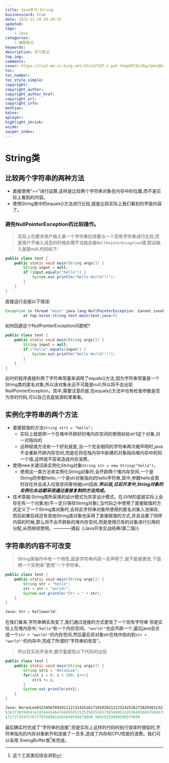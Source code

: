 ```yaml
---
title: Java学习-String
businesscard: true
date: 2022-11-10 19:28:15
updated:
tags:
    - Java
categories: 
    - 编程笔记
keywords:
description: 学习笔记
top_img:
comments:
cover: https://tse2-mm.cn.bing.net/th/id/OIP-C.pxF-tUepOPC8xJ0qz1mkzQHaD2?pid=ImgDet&rs=1
toc:
toc_number:
toc_style_simple:
copyright:
copyright_author:
copyright_author_href:
copyright_url:
copyright_info:
mathjax:
katex:
aplayer:
highlight_shrink:
aside:
swiper_index: 
---
```

# String类
## 比较两个字符串的两种方法
- 直接使用“==”进行运算,这样是比较两个字符串对象在内存中的位置,而不是实际上看到的内容。
- 使用String类中的equals()方法进行比较,就是比较实际上我们看到的字面内容了。
### 避免NullPointerException的比较操作。
> 实际上在要求用户输入某一个字符串后续要与一个现有字符串进行比较,但是用户不输入消息的时候处理不当就会报`NullPointerException`错,假设输入就是null,代码如下:
```java
public class test {
    public static void main(String args[]) {
        String input = null;
        if (input.equals("hello")) {
            System.out.println("Hello World!!!");
        }
    }
}
```
直接运行会报以下错误:
```java
Exception in thread "main" java.lang.NullPointerException: Cannot invoke "String.equals(Object)" because "input" is null
        at top.horon.string.test.main(test.java:6)
```
如何回避这个NullPointerException问题呢?
```java
public class test {
    public static void main(String args[]) {
        String input = null;
        if ("hello".equals(input)) {
            System.out.println("Hello World!!!");
        }
    }
}
```
此时的程序直接利用了字符串常量来调用了equals()方法,因为字符串常量是一个String类的匿名对象,所以该对象永远不可能是null,所以将不会出现NullPointerException。其中,需要注意的是,在equals()方法中也有检查参数是否为空的代码,可以自己去底层源码里看看。
## 实例化字符串的两个方法
- 直接赋值的方法`String str1 = "hello";`
  - 实际上就是把一个在堆中开辟好的堆内存空间的使用权给str1这个对象,对一对指向的
  - 这种赋值方法有一个好处就是,当一个完全相同的字符串再次被声明时,java不会重新开辟内存空间,而是在将在栈内存中新建的对象指向堆内存中的同一个值,这样就不容易造成内存浪费。
- 使用new关键词来实例化String对象`String str = new String("hello");`
  - 使用这一类方法来实例化String对象时,会开辟两个堆内存空间,一个是String的参数hello,一个是str对象指向的hello字符串,其中,参数hello会暂时存在并且进入垃圾空间等待被jvm回收
***所以说,日后开发中,String对象的实例化永远都采用通过直接复制的方法完成。***
- 技术穿越:String类所采用的设计模式为共享设计模式。在JVM的底层实际上会存在有一个对象池(不一定只保存String对象),当代码之中使用了直接赋值的方式定义了一个String类对象时,会将此字符串对象所使用的匿名对象入池保存,而后如果后续还有其他String类对象也采用了直接赋值的方式,并且设置了同样内容的时候,那么将不会开辟新的堆内存空间,而是使用已有的对象进行引用的分配,从而继续使用。————摘自《Java开发实战经典(第二版)》
## 字符串的内容不可改变
> String类操作中有一个特性,就是字符串内容一旦声明了,就不能被更改,下面用一个实例来“更改”一个字符串。
```java
public class test {
    public static void main(String args[]) {
        String str = "hello";
        str = str + "world!";
        System.out.println("Str = " + str);
    }
}

Java> Str = helloworld!
```
在我们看来,字符串确实改变了,我们通过连接的方式更改了一个现有字符串
但是实际上在堆内存中,`"hello"`有一个内存空间。`"world!"`也会开辟一个,最后java会合成一个`str + "world!"`的内存空间,然后最后将对象str在栈中指向到`str + "world!"`的内存中,完成了所谓的“字符串的改变”。
> 所以在实际开发中,要尽量避免以下代码的出现
```java
public class test {
    public static void main(String args[]) {
        String str1 = "HoronLee";
        for(int i = 0; i < 100; i++){
            str1 += i;
        }
        System.out.println(str1);
    }
}

Java> HoronLee01234567891011121314151617181920212223242526272829303132333435
\3637383940414243444546474849505152535455565758596061626364656667686970
\71727374757677787980818283848586878889 90919293949596979899
```
最后确实时完成了“字符串的连接”,但是实际上这样的代码的执行效率时很低的,字符串指向的内存对象断开和连接了一百多,造成了内存和CPU性能的浪费。我们可以采用 SreingBuffer类[^1]来完成。

[^1]:这个工具类后续会讲到
